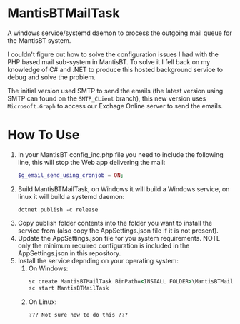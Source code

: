 # MantisBTMailTask
A windows service/systemd daemon to process the outgoing mail queue for the MantisBT system.

I couldn't figure out how to solve the configuration issues I had with the PHP based mail sub-system in MantisBT. To solve it I fell back on my knowledge of C# and .NET to produce this hosted background service to debug and solve the problem.

The initial version used SMTP to send the emails (the latest version using SMTP can found on the `SMTP_CLient` branch), this new version uses `Microsoft.Graph` to access our Exchage Online server to send the emails.

# How To Use
1. In your MantisBT config_inc.php file you need to include the following line, this will stop the Web app delivering the mail:
   ```php
   $g_email_send_using_cronjob = ON;
   ```
1. Build MantisBTMailTask, on Windows it will build a Windows service, on linux it will build a systemd daemon:
   ```dotnet
   dotnet publish -c release
   ```
1. Copy publish folder contents into the folder you want to install the service from (also copy the AppSettings.json file if it is not present).
1. Update the AppSettings.json file for you system requirements. NOTE only the minimum required configuration is included in the AppSettings.json in this repository.
1. Install the service depnding on your operating system:
   1. On Windows:
      ```cmd
      sc create MantisBTMailTask BinPath=<INSTALL FOLDER>\MantisBTMailTask.exe
      sc start MantisBTMailTask
      ```
   1. On Linux:
      ```
      ??? Not sure how to do this ???
      ```


